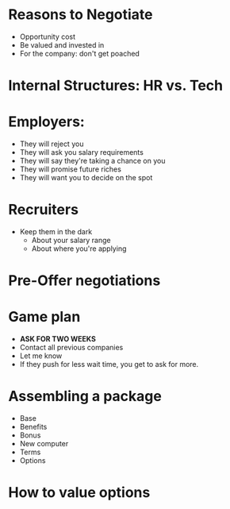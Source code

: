 # Reasons to Negotiate
* Opportunity cost
* Be valued and invested in
* For the company: don't get poached

# Internal Structures: HR vs. Tech

# Employers:
* They will reject you
* They will ask you salary requirements
* They will say they're taking a chance on you
* They will promise future riches
* They will want you to decide on the spot

# Recruiters
* Keep them in the dark
  * About your salary range
  * About where you're applying

# Pre-Offer negotiations

# Game plan
 * **ASK FOR TWO WEEKS**
 * Contact all previous companies
 * Let me know
 * If they push for less wait time, you get to ask for more.

# Assembling a package
* Base
* Benefits
* Bonus 
* New computer
* Terms
* Options

# How to value options
